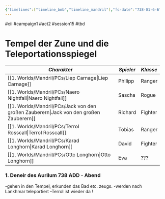 ```yaml
---
{"timelines":["timeline_bnb","timeline_mandril"],"fc-date":"738-01-6-6","fc-end":null,"fc-display-name":"Tempel der Zune und die Teleportationsspiegel","aat-event-body":"Auf der Suche nach dem Preis der Schönheit gehen B&B in den Tempel der Zune. In dieser Therme treffen sie Terrol wieder. Als sich herausstellt, dass der Preis der Schönheit ein Buch ist und sie dieses genauer inspispizieren wollen öffnet sich ein Portal, dass Liep, Nero, Karad, und Otto nach Lankhmar zieht...","aat-render-enabled":true,"fc-category":"Campaign B&B","dg-publish":true,"permalink":"/2-journals/mandril/campaign-b-and-b/2-act/2023-08-10/","dgPassFrontmatter":true}
---
```


#cii #campaign1 #act2 #session15 #tbd 

# Tempel der Zune und die Teleportationsspiegel

| *Charakter* | *Spieler* | *Klasse* |
| ----------- | ----------- | ----------- |
| [[1. Worlds/Mandril/PCs/Liep Carnage\|Liep Carnage]] | Philipp | Ranger |
| [[1. Worlds/Mandril/PCs/Naero Nightfall\|Naero Nightfall]] | Sascha | Rogue |
| [[1. Worlds/Mandril/PCs/Jack von den großen Zauberern\|Jack von den großen Zauberern]] | Richard | Fighter |
| [[1. Worlds/Mandril/PCs/Terrol Rosscall\|Terrol Rosscall]] | Tobias | Ranger |
| [[1. Worlds/Mandril/PCs/Karad Longhorn\|Karad Longhorn]] | David | Fighter |
| [[1. Worlds/Mandril/PCs/Otto Longhorn\|Otto Longhorn]] | Eva | ??? |

### 1. Deneir des Aurilum 738 ADD - Abend

-gehen in den Tempel, erkunden das Bad etc. zeugs. 
-werden nach Lankhmar teleportiert
-Terrol ist wieder da !